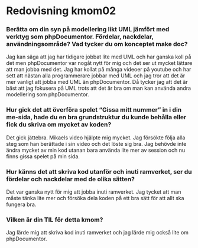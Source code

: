 ---
---
Redovisning kmom02
=========================

### Berätta om din syn på modellering likt UML jämfört med verktyg som phpDocumentor. Fördelar, nackdelar, användningsområde? Vad tycker du om konceptet make doc?
Jag kan säga att jag har tidigare jobbat lite med UML och har ganska koll på det men phpDocumentor var nogåt nytt för mig och det ser ut mycket lättare att man jobba med det. Jag har kollat på många videoer på youtube och har sett att nästan alla programmerare jobbar med UML och jag tror att det är mer vanligt att jobba med UML än phpDocumentor. Då tycker jag att det är bäst att jag fokusera på UML trots att det är bra om man kan använda andra modellering som phpDocumentor.

### Hur gick det att överföra spelet “Gissa mitt nummer” in i din me-sida, hade du en bra grundstruktur du kunde behålla eller fick du skriva om mycket av koden?
Det gick jättebra. Mikaels video hjälpte mig mycket. Jag försökte följa alla steg som han berättade i sin video och det löste sig bra. Jag behövde inte ändra mycket av min kod utanan bara använda lite mer av session och nu finns gissa spelet på min sida.

### Hur känns det att skriva kod utanför och inuti ramverket, ser du fördelar och nackdelar med de olika sätten?
Det var ganska nytt för mig att jobba inuti ramverket. Jag tycket att man måste tänka lite mer och försöka dela koden på ett bra sätt för att allt ska fungera bra.

### Vilken är din TIL för detta kmom?
Jag lärde mig att skriva kod inuti ramverket och jag lärde mig också lite om phpDocumentor.